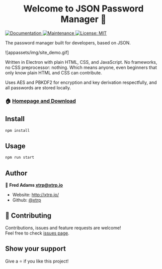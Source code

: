 <h1 align="center">Welcome to JSON Password Manager 👋</h1>
<p>
  <a href="https://github.com/xtrp/JSON-Password-Manager#readme" target="_blank">
    <img alt="Documentation" src="https://img.shields.io/badge/documentation-yes-brightgreen.svg" />
  </a>
  <a href="https://github.com/xtrp/JSON-Password-Manager/graphs/commit-activity" target="_blank">
    <img alt="Maintenance" src="https://img.shields.io/badge/Maintained%3F-yes-green.svg" />
  </a>
  <a href="#" target="_blank">
    <img alt="License: MIT" src="https://img.shields.io/github/license/xtrp/JSON-Password-Manager" />
  </a>
</p>

The password manager built for developers, based on JSON.

![appassets/img/site_demo.gif]

Written in Electron with plain HTML, CSS, and JavaScript. No frameworks, no CSS preprocessor: nothing. Which means anyone, even beginners that only know plain HTML and CSS can contribute.

Uses AES and PBKDF2 for encryption and key derivation respectfully, and all passwords are stored locally.

### 🏠 [Homepage and Download](https://xtrp.github.io/JSON-Password-Manager/)

## Install

```sh
npm install
```

## Usage

```sh
npm run start
```

## Author

👤 **Fred Adams <xtrp@xtrp.io>**

* Website: http://xtrp.io/
* Github: [@xtrp](https://github.com/xtrp)

## 🤝 Contributing

Contributions, issues and feature requests are welcome!<br />Feel free to check [issues page](https://github.com/xtrp/JSON-Password-Manager/issues).

## Show your support

Give a ⭐️ if you like this project!